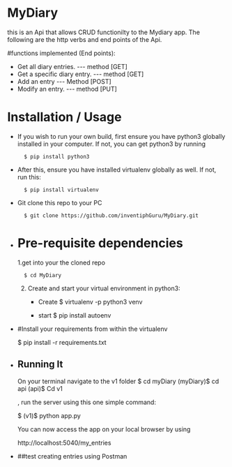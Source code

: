 # MyDiary

this is an Api that allows CRUD functionilty to the Mydiary app.
The following are the http verbs and end points of the Api.

#functions implemented (End points):
* Get all diary entries.  --- method [GET]
* Get a specific diary entry. --- method [GET]
* Add an entry  --- Method [POST]
* Modify an entry. --- method [PUT]

# Installation / Usage
* If you wish to run your own build, first ensure you have python3 globally installed in your computer. 
If not, you can get python3 by running

		$ pip install python3
		
* After this, ensure you have installed virtualenv globally as well. If not, run this:

        $ pip install virtualenv

* Git clone this repo to your PC
 
        $ git clone https://github.com/inventiphGuru/MyDiary.git
		
* # Pre-requisite dependencies
    1.get into your the cloned repo 
     
        $ cd MyDiary
     

    2. Create and start your virtual environment in python3:
         
		 * Create
        $ virtualenv -p python3 venv
		
		* start
        $ pip install autoenv
        
* #Install your requirements from within the virtualenv
    
    $ pip install -r requirements.txt

* ## Running It
    On your terminal navigate to the v1 folder
	 $ cd myDiary
	(myDiary)$ cd api
	 (api)$ Cd v1
	 
	, run the server using this one simple command:
    
    $ (v1)$ python app.py
 
    You can now access the app on your local browser by using
    
    http://localhost:5040/my_entries
   
 * ##test creating entries using Postman

